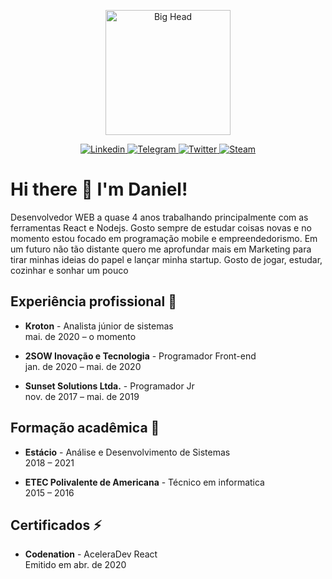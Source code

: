 <p align="center">
  <img src="https://bigheads.io/svg?accessory=roundGlasses&body=chest&circleColor=blue&clothing=shirt&clothingColor=black&eyebrows=raised&eyes=normal&facialHair=none2&graphic=none&hair=short&hairColor=brown&hat=none&hatColor=green&lipColor=red&mask=true&mouth=grin&skinTone=light" alt="Big Head" width="200"/>
</p>

<p align="center">
  <a href="https://www.linkedin.com/in/danisanc/" target="_BLANK">
    <img src="https://img.shields.io/badge/LinkedIn-0077B5?logo=linkedin" alt="Linkedin"/>
  </a>

  <a href="https://telegram.me/t_danisanc" target="_BLANK">
    <img src="https://img.shields.io/badge/Telegram-2CA5E0?logo=telegram" alt="Telegram"/>
  </a>

  <a href="https://twitter.com/t_danisanc" target="_BLANK">
    <img src="https://img.shields.io/badge/Twitter-1DA1F2?logo=twitter" alt="Twitter"/>
  </a>

  <a href="https://steamcommunity.com/id/danisanc/" target="_BLANK">
    <img src="https://img.shields.io/badge/Steam-000000?logo=steam" alt="Steam"/>
  </a>
</p>


# Hi there 👋 I'm Daniel!

Desenvolvedor WEB a quase 4 anos trabalhando principalmente com as ferramentas React e Nodejs. Gosto sempre de estudar coisas novas e no momento estou focado em programação mobile e empreendedorismo. Em um futuro não tão distante quero me aprofundar mais em Marketing para tirar minhas ideias do papel e lançar minha startup. Gosto de jogar, estudar, cozinhar e sonhar um pouco

## Experiência profissional 🔭

- **Kroton** - Analista júnior de sistemas  
  mai. de 2020 – o momento  

- **2SOW Inovação e Tecnologia** - Programador Front-end  
  jan. de 2020 – mai. de 2020  

- **Sunset Solutions Ltda.** - Programador Jr  
  nov. de 2017 – mai. de 2019

## Formação acadêmica 🌱

- **Estácio** - Análise e Desenvolvimento de Sistemas  
  2018 – 2021  

- **ETEC Polivalente de Americana** - Técnico em informatica  
  2015 – 2016

## Certificados ⚡

- **Codenation** - AceleraDev React  
  Emitido em abr. de 2020 
